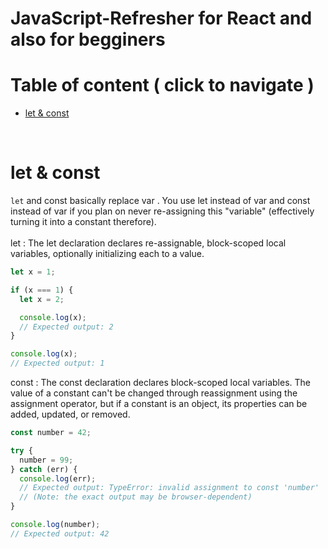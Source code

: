 # JavaScript-Refresher for React and also for begginers 

# Table of content ( click to navigate )
- [let & const](#let-&-const)


</br>

# let & const

<code>let</code>  and const  basically replace var . You use let  instead of var  and const  instead of var  if you plan on never re-assigning this "variable" (effectively turning it into a constant therefore). </br>
</br>
let : The let declaration declares re-assignable, block-scoped local variables, optionally initializing each to a value.

```js
let x = 1;

if (x === 1) {
  let x = 2;

  console.log(x);
  // Expected output: 2
}

console.log(x);
// Expected output: 1

```
const : The const declaration declares block-scoped local variables. The value of a constant can't be changed through reassignment using the assignment operator, but if a constant is an object, its properties can be added, updated, or removed.

```js
const number = 42;

try {
  number = 99;
} catch (err) {
  console.log(err);
  // Expected output: TypeError: invalid assignment to const 'number'
  // (Note: the exact output may be browser-dependent)
}

console.log(number);
// Expected output: 42
```
